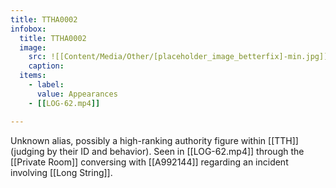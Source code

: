 ```yaml
---
title: TTHA0002
infobox:
  title: TTHA0002
  image:
    src: ![[Content/Media/Other/[placeholder_image_betterfix]-min.jpg]]
    caption: 
  items:
    - label: 
      value: Appearances
	- [[LOG-62.mp4]]

---
```


Unknown alias, possibly a high-ranking authority figure within [[TTH]] (judging by their ID and behavior). Seen in [[LOG-62.mp4]] through the [[Private Room]] conversing with [[A992144]] regarding an incident involving [[Long String]].